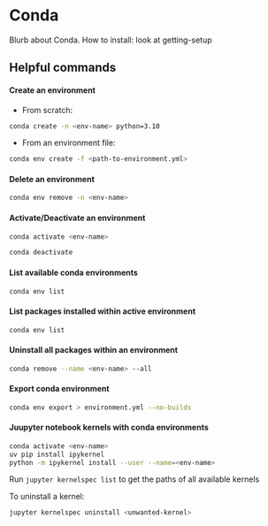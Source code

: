 # Conda

Blurb about Conda.
How to install: look at getting-setup

## Helpful commands

#### Create an environment

- From scratch:
```bash
conda create -n <env-name> python=3.10
```

- From an environment file:
```bash
conda env create -f <path-to-environment.yml>
```

#### Delete an environment
```bash
conda env remove -n <env-name>
```

#### Activate/Deactivate an environment
```bash
conda activate <env-name>
```

```bash
conda deactivate
```

#### List available conda environments
```bash
conda env list
```

#### List packages installed within active environment
```bash
conda env list
```

#### Uninstall all packages within an environment
```bash
conda remove --name <env-name> --all
```

#### Export conda environment
```bash
conda env export > environment.yml --no-builds
```

#### Juupyter notebook kernels with conda environments

```bash
conda activate <env-name>
uv pip install ipykernel
python -m ipykernel install --user --name=<env-name>
```

Run `jupyter kernelspec list` to get the paths of all available kernels

To uninstall a kernel:
```bash
jupyter kernelspec uninstall <unwanted-kernel>
```